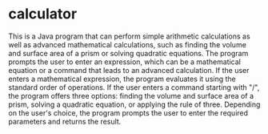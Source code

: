 # calculator

This is a Java program that can perform simple arithmetic calculations as well as advanced mathematical calculations, such as finding the volume and surface area of a prism or solving quadratic equations. The program prompts the user to enter an expression, which can be a mathematical equation or a command that leads to an advanced calculation. If the user enters a mathematical expression, the program evaluates it using the standard order of operations. If the user enters a command starting with "/", the program offers three options: finding the volume and surface area of a prism, solving a quadratic equation, or applying the rule of three. Depending on the user's choice, the program prompts the user to enter the required parameters and returns the result.

